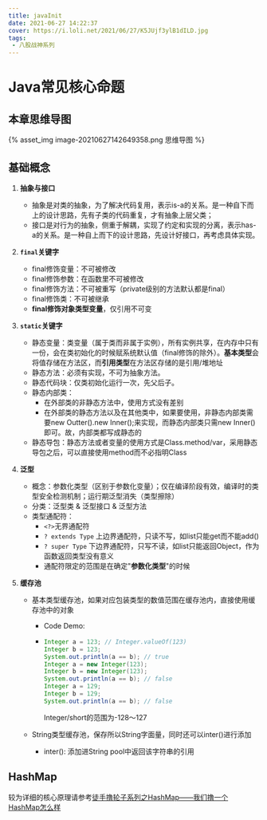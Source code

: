 ```yaml
---
title: javaInit
date: 2021-06-27 14:22:37
cover: https://i.loli.net/2021/06/27/K5JUjf3ylB1dILD.jpg
tags:
 - 八股战神系列
---
```


# Java常见核心命题



## 本章思维导图

{% asset_img image-20210627142649358.png 思维导图 %}

## 基础概念

1. **抽象与接口**

   * 抽象是对类的抽象，为了解决代码复用，表示is-a的关系。是一种自下而上的设计思路，先有子类的代码重复，才有抽象上层父类；
   * 接口是对行为的抽象，侧重于解耦，实现了约定和实现的分离，表示has-a的关系。是一种自上而下的设计思路，先设计好接口，再考虑具体实现。

2. **```final```关键字**

   * final修饰变量：不可被修改
   * final修饰参数：在函数里不可被修改
   * final修饰方法：不可被重写（private级别的方法默认都是final）
   * final修饰类：不可被继承
   * **final修饰对象类型变量**，仅引用不可变

3. **```static```关键字**

   * 静态变量：类变量（属于类而非属于实例），所有实例共享，在内存中只有一份，会在类初始化的时候赋系统默认值（final修饰的除外）。**基本类型**会将值存储在方法区，而**引用类型**在方法区存储的是引用/堆地址
   * 静态方法：必须有实现，不可为抽象方法。
   * 静态代码块：仅类初始化运行一次，先父后子。
   * 静态内部类：
     * 在外部类的非静态方法中，使用方式没有差别
     * 在外部类的静态方法以及在其他类中，如果要使用，非静态内部类需要new Outter().new Inner();来实现，而静态内部类只需new Inner()即可。故，内部类都写成静态的
   * 静态导包：静态方法或者变量的使用方式是Class.method/var，采用静态导包之后，可以直接使用method而不必指明Class

4. **泛型**

   * 概念：参数化类型（区别于参数化变量）；仅在编译阶段有效，编译时的类型安全检测机制；运行期泛型消失（类型擦除）
   * 分类：泛型类 & 泛型接口 & 泛型方法
   * 类型通配符：
     * ```<?>```无界通配符
     * ```? extends Type``` 上边界通配符，只读不写，如list只能get而不能add()
     * ```? super Type``` 下边界通配符，只写不读，如list只能返回Object，作为函数返回类型没有意义
     * 通配符限定的范围是在确定"**参数化类型**"的时候

5. **缓存池**

   * 基本类型缓存池，如果对应包装类型的数值范围在缓存池内，直接使用缓存池中的对象

     * Code Demo: 
     
     * ```java
       Integer a = 123; // Integer.valueOf(123)
       Integer b = 123;
       System.out.println(a == b); // true
       Integer a = new Integer(123);
       Integer b = new Integer(123);
       System.out.println(a == b); // false
       Integer a = 129;
       Integer b = 129;
       System.out.println(a == b); // false
       ```
       Integer/short的范围为-128～127
     
   * String类型缓存池，保存所以String字面量，同时还可以inter()进行添加

     * inter(): 添加进String pool中返回该字符串的引用

## HashMap

较为详细的核心原理请参考[徒手撸轮子系列之HashMap——我们撸一个HashMap怎么样](https://yzhao.top/2021/04/27/myHashMap/)

